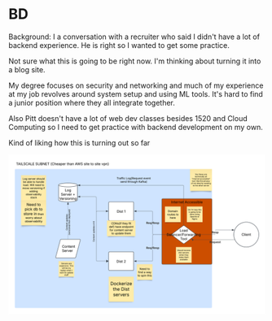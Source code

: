 # BD
Background: I a conversation with a recruiter who said I didn't have a lot of backend experience. He is right so I wanted to get some practice.

Not sure what this is going to be right now. I'm thinking about turning it into a blog site.

My degree focuses on security and networking and much of my experience at my job revolves around system setup and using ML tools. It's hard to find a junior position where they all integrate together.

Also Pitt doesn't have a lot of web dev classes besides 1520 and Cloud Computing so I need to get practice with backend development on my own.

Kind of liking how this is turning out so far

![BD](dist/static/BD.png)